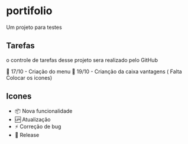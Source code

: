 # portifolio

Um projeto para testes

## Tarefas

o controle de tarefas desse projeto sera realizado pelo GitHub

📅 17/10 - Criação do menu
📅 19/10 - Crianção da caixa vantagens ( Falta Colocar os icones)

## Icones

- :package: Nova funcionalidade<br>
- :up: Atualização<br>
- :zap: Correção de bug<br>
- :checkered_flag: Release<br>
